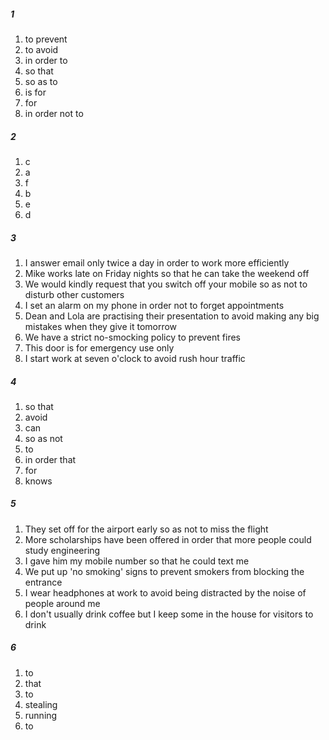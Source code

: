##### 1
1. to prevent
2. to avoid
3. in order to 
4. so that
5. so as to
6. is for
7. for
8. in order not to

##### 2
1. c
2. a
3. f
4. b
5. e 
6. d

##### 3
1. I answer email only twice a day in order to work more efficiently
2. Mike works late on Friday nights so that he can take the weekend off
3. We would kindly request that you switch off your mobile so as not to disturb other customers
4. I set an alarm on my phone in order not to forget appointments
5. Dean and Lola are practising their presentation to avoid making any big mistakes when they give it tomorrow
6. We have a strict no-smocking policy to prevent fires
7. This door is for emergency use only
8. I start work at seven o'clock to avoid rush hour traffic

##### 4
1. so that
2. avoid
3. can
4. so as not
5. to
6. in order that
7. for
8. knows

##### 5
1. They set off for the airport early so as not to miss the flight
2. More scholarships have been offered in order that more people could study engineering
3. I gave him my mobile number so that he could text me
4. We put up 'no smoking' signs to prevent smokers from blocking the entrance
5. I wear headphones at work to avoid being distracted by the noise of people around me
6. I don't usually drink coffee but I keep some in the house for visitors to drink

##### 6
1. to
2. that
3. to
4. stealing
5. running
6. to
